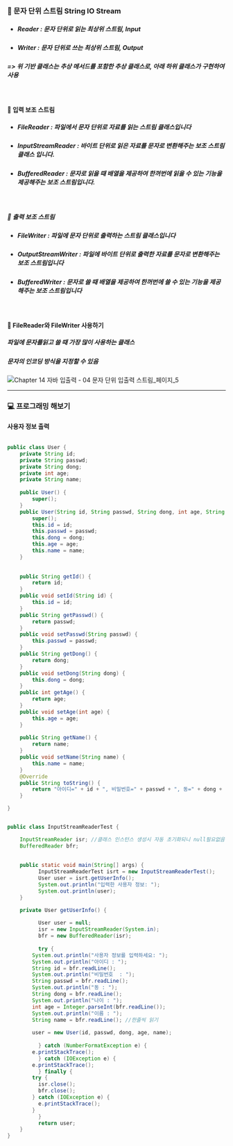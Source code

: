 ### :pushpin: 문자 단위 스트림 String IO Stream
* ##### Reader : 문자 단위로 읽는 최상위 스트림, Input
* ##### Writer : 문자 단위로 쓰는 최상위 스트림, Output
##### => 위 기반 클래스는 추상 메서드를 포함한 추상 클래스로, 아래 하위 클래스가 구현하여 사용 

<br>

#### :round_pushpin: 입력 보조 스트림
* ##### FileReader : 파일에서 문자 단위로 자료를 읽는 스트림 클래스입니다
* ##### InputStreamReader : 바이트 단위로 읽은 자료를 문자로 변환해주는 보조 스트림 클래스 입니다.
* ##### BufferedReader : 문자로 읽을 때 배열을 제공하여 한꺼번에 읽을 수 있는 기능을 제공해주는 보조 스트림입니다.

<br>

##### :round_pushpin: 출력 보조 스트림
* ##### FileWriter : 파일에 문자 단위로 출력하는 스트림 클래스입니다
* ##### OutputStreamWriter : 파일에 바이트 단위로 출력한 자료를 문자로 변환해주는 보조 스트림입니다
* ##### BufferedWriter : 문자로 쓸 때 배열을 제공하여 한꺼번에 쓸 수 있는 기능을 제공해주는 보조 스트림입니다


<br>

#### :round_pushpin: FileReader와 FileWriter 사용하기
##### 파일에 문자를읽고 쓸 때 가장 많이 사용하는 클래스
##### 문자의 인코딩 방식을 지정할 수 있음

![Chapter 14 자바 입출력 - 04 문자 단위 입출력 스트림_페이지_5](https://user-images.githubusercontent.com/74708028/110724091-7a912e80-8258-11eb-9700-346556461fe3.png)


---

### 💻  프로그래밍 해보기
#### 사용자 정보 출력
```java

public class User {
	private String id;
	private String passwd;
	private String dong;
	private int age;
	private String name;
	
	public User() {
		super();
	}
	public User(String id, String passwd, String dong, int age, String name) {
		super();
		this.id = id;
		this.passwd = passwd;
		this.dong = dong;
		this.age = age;
		this.name = name;
	}
	
	
	public String getId() {
		return id;
	}
	public void setId(String id) {
		this.id = id;
	}
	public String getPasswd() {
		return passwd;
	}
	public void setPasswd(String passwd) {
		this.passwd = passwd;
	}
	public String getDong() {
		return dong;
	}
	public void setDong(String dong) {
		this.dong = dong;
	}
	public int getAge() {
		return age;
	}
	public void setAge(int age) {
		this.age = age;
	}
	
	public String getName() {
		return name;
	}
	public void setName(String name) {
		this.name = name;
	}
	@Override
	public String toString() {
		return "아이디=" + id + ", 비밀번호=" + passwd + ", 동=" + dong + ", 나이=" + age + ", 이름="+name;
	}

}

```
```java

public class InputStreamReaderTest {

	InputStreamReader isr; //클래스 인스턴스 생성시 자동 초기화되니 null필요없음
	BufferedReader bfr;
	
	
	public static void main(String[] args) {
	      InputStreamReaderTest isrt = new InputStreamReaderTest();
	      User user = isrt.getUserInfo();
	      System.out.println("입력한 사용자 정보: ");
	      System.out.println(user);
	}

	private User getUserInfo() {
		
	      User user = null;
	      isr = new InputStreamReader(System.in);
	      bfr = new BufferedReader(isr);
	      
	      try {	
		System.out.println("사용자 정보를 입력하세요: ");
		System.out.println("아이디 : ");
		String id = bfr.readLine();
		System.out.println("비밀번호  : ");
		String passwd = bfr.readLine();
		System.out.println("동 : ");
		String dong = bfr.readLine();
		System.out.println("나이 : ");
		int age = Integer.parseInt(bfr.readLine());
		System.out.println("이름 : ");
		String name = bfr.readLine(); //한줄씩 읽기
		
		user = new User(id, passwd, dong, age, name);
		
	      } catch (NumberFormatException e) {
		e.printStackTrace();
	      } catch (IOException e) {
		e.printStackTrace();
	      } finally {
		try {
		  isr.close();
		  bfr.close();
		} catch (IOException e) {
		  e.printStackTrace();
		}
	      }
	      return user;
	}
}

```
